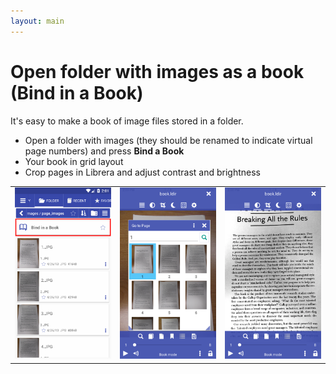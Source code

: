 ```yaml
---
layout: main
---
```


# Open folder with images as a book (Bind in a Book)
It's easy to make a book of image files stored in a folder.

* Open a folder with images (they should be renamed to indicate virtual page numbers) and press **Bind a Book**
* Your book in grid layout
* Crop pages in Librera and adjust contrast and brightness

||||
|-|-|-|
|![](1.png)|![](2.png)|![](3.png)|

